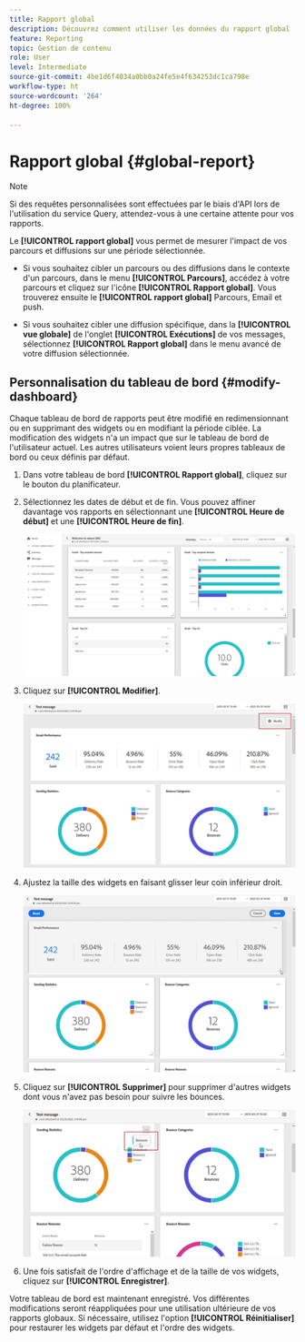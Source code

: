 ```yaml
---
title: Rapport global
description: Découvrez comment utiliser les données du rapport global
feature: Reporting
topic: Gestion de contenu
role: User
level: Intermediate
source-git-commit: 4be1d6f4034a0bb0a24fe5e4f634253dc1ca798e
workflow-type: ht
source-wordcount: '264'
ht-degree: 100%

---
```


# Rapport global {#global-report}

>[!NOTE]
>
> Si des requêtes personnalisées sont effectuées par le biais d&#39;API lors de l&#39;utilisation du service Query, attendez-vous à une certaine attente pour vos rapports.

Le **[!UICONTROL rapport global]** vous permet de mesurer l&#39;impact de vos parcours et diffusions sur une période sélectionnée.

* Si vous souhaitez cibler un parcours ou des diffusions dans le contexte d&#39;un parcours, dans le menu **[!UICONTROL Parcours]**, accédez à votre parcours et cliquez sur l&#39;icône **[!UICONTROL Rapport global]**. Vous trouverez ensuite le **[!UICONTROL rapport global]** Parcours, Email et push.

* Si vous souhaitez cibler une diffusion spécifique, dans la **[!UICONTROL vue globale]** de l&#39;onglet **[!UICONTROL Exécutions]** de vos messages, sélectionnez **[!UICONTROL Rapport global]** dans le menu avancé de votre diffusion sélectionnée.

## Personnalisation du tableau de bord {#modify-dashboard}

Chaque tableau de bord de rapports peut être modifié en redimensionnant ou en supprimant des widgets ou en modifiant la période ciblée. La modification des widgets n&#39;a un impact que sur le tableau de bord de l&#39;utilisateur actuel. Les autres utilisateurs voient leurs propres tableaux de bord ou ceux définis par défaut.

1. Dans votre tableau de bord **[!UICONTROL Rapport global]**, cliquez sur le bouton du planificateur.

1. Sélectionnez les dates de début et de fin. Vous pouvez affiner davantage vos rapports en sélectionnant une **[!UICONTROL Heure de début]** et une **[!UICONTROL Heure de fin]**.

   ![](../assets/global_report_6.png)

1. Cliquez sur **[!UICONTROL Modifier]**.

   ![](../assets/global_report_8.png)

1. Ajustez la taille des widgets en faisant glisser leur coin inférieur droit.

   ![](../assets/global_report_9.png)

1. Cliquez sur **[!UICONTROL Supprimer]** pour supprimer d&#39;autres widgets dont vous n&#39;avez pas besoin pour suivre les bounces.

   ![](../assets/global_report_10.png)

1. Une fois satisfait de l&#39;ordre d&#39;affichage et de la taille de vos widgets, cliquez sur **[!UICONTROL Enregistrer]**.

Votre tableau de bord est maintenant enregistré. Vos différentes modifications seront réappliquées pour une utilisation ultérieure de vos rapports globaux. Si nécessaire, utilisez l&#39;option **[!UICONTROL Réinitialiser]** pour restaurer les widgets par défaut et l&#39;ordre des widgets.
